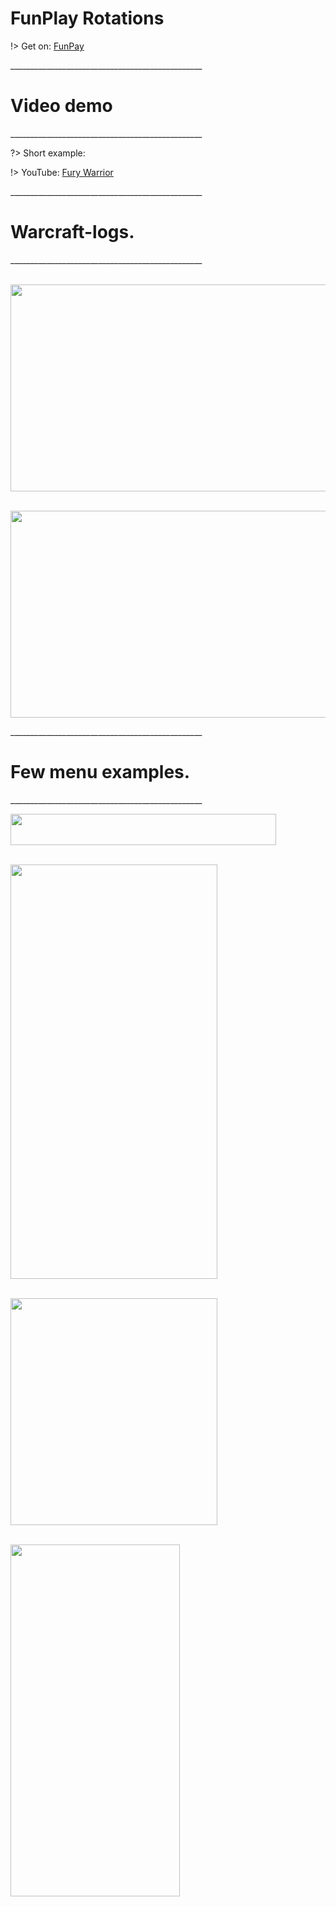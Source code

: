 # FunPlay Rotations

!> Get on: <a href="//funpay.com/users/350736/">FunPay</a>


<p>________________________________________________</p> 

# Video demo

<p>________________________________________________</p> 

?> Short example:


!> YouTube: <a href="//youtu.be/78ifIX1qePk">Fury Warrior</a>



<p>________________________________________________</p> 

# Warcraft-logs.

<p>________________________________________________</p> 


<br><img src="https://i.imgur.com/CrYJzPR.png" width="663" height="331"></br>

<br><img src="https://i.imgur.com/lgmZwf1.png" width="663" height="331"></br>


<p>________________________________________________</p> 

# Few menu examples.

<p>________________________________________________</p> 


<img src="https://i.imgur.com/guOdLUM.png" width="425" height="50">


<br><img src="https://i.imgur.com/NtkCvLl.png" width="331" height="663"></br>

<br><img src="https://i.imgur.com/XSakPky.png" width="331" height="363"></br>

<br><img src="https://i.imgur.com/YeMim36.png" width="271" height="563"></br>

 